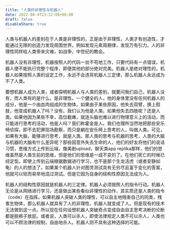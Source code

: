 ```yaml
---
title: "人类的非理性与机器人"
date: 2022-08-4T23:12:08+08:00
draft: false
disableShare: true
---
```


人类与机器人的差别在于人类是非理性的，正是由于非理性，人类才有创造性，才能通过无限的创造力发现周围世界。例如发现元素周期律，发现万有引力。人的非理性同样给人类带来灾难，如战争，中世纪的教会。   

机器人没有非理性，机器按照人的代码一丝不苟地工作，只要代码有一点错误，机器人便不能执行完整个程序，即便其他的部分绝对完美。机器人是绝对理性的。机器人如果按照人类的设定工作，永远不会违背机器人三定律，那么机器人永远成为不了人类。   

要想机器人成为人类，或者探明机器人与人类的差别，就要问我们自己，机器人没有，而人类有的是什么。是非理性。一个健全的人，他的身体里没有任何机器人的成分，他是一个由血肉组成的生物体。如果由于某些原因，他失去双臂，换上假肢，他变成机器人了吗？没有。我们认为他是人类。如果他失去四肢呢？还是人类。如果他因为某些不幸，高位截瘫，就连头脑也难以进行物理意义上的活动，而只能进行思考的活动，他是人吗？我们称霍金是人。我们也理所当然地把那些安乐椅侦探，即不去犯罪现场勘察，而只是躺在安乐椅上思考的人，叫做人类。可见，如果有大脑，能够进行思考，就是人类。那人类的思考与机器的思考，人类的大脑与机器的大脑有什么差异呢？那些因意外失去生命的人，他们的好友将他们的说话习惯，思维方式上传到云端，像美剧upload，聊天类app replika那样，他们的思维虽然是人类生前的思维，但是他们的思维是一成不变的了。在他们死亡的时候已经定型。即使上传到云端根据数据进行学习，也不是那个生龙活虎（或者安静如龟）的人的想法了。如果某个机器人针对图灵测试具有无穷尽且富于变化的答案，他就可以轻而易举地混过测试。但是它因为自身的结构性原因无法成为人。   

机器人的结构性原因就是机器人的三定律。机器人必须按照人的指令行动。机器人无论是从网络进行学习，还是做出某些看似非理性的动作，其实质还是人类的指令（code）在指挥。如果机器人突破人类的理性，可以自主地残害自己的同类，残害生物体，那么机器人就具有了人的非理性，机器人就变成了人。但是现有的技术无法做到这一点。所以现在任何设想机器人突破奇点变成自由自主思考决断的论断都是脱裤子放屁。或者说，人类可以杀人，即使法律规定人类不可以杀人，人类也可以不顾法律的规制，自由地杀人。机器人则不具有这种选择的可能。   

